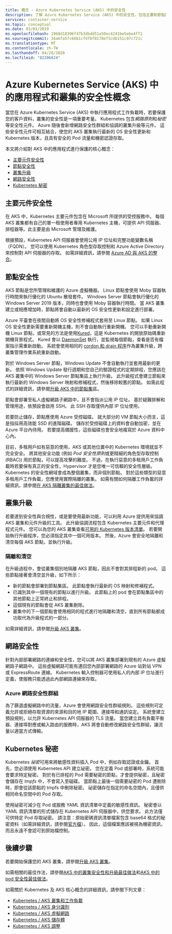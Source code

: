 ```yaml
---
title: 概念 - Azure Kubernetes Service (AKS) 中的安全性
description: 了解 Azure Kubernetes Service (AKS) 中的安全性，包括主要和節點的通訊、網路原則和 Kubernetes 祕密。
services: container-service
ms.topic: conceptual
ms.date: 03/01/2019
ms.openlocfilehash: 1960d18396f47b3dbdd51a50ec4241be5ebe4ff1
ms.sourcegitcommit: 34a6fa5fc66b1cfdfbf8178ef5cdb151c97c721c
ms.translationtype: MT
ms.contentlocale: zh-TW
ms.lasthandoff: 04/28/2020
ms.locfileid: "82206624"
---
```

# <a name="security-concepts-for-applications-and-clusters-in-azure-kubernetes-service-aks"></a>Azure Kubernetes Service (AKS) 中的應用程式和叢集的安全性概念

當您在 Azure Kubernetes Service (AKS) 中執行應用程式工作負載時，若要保護您的客戶資料，叢集的安全性是一項重要考量。 Kubernetes 包含*網路原則*和*秘密*等安全性元件。 Azure 隨後會新增網路安全性群組和協調的叢集升級等元件。 這些安全性元件可相互結合，使您的 AKS 叢集執行最新的 OS 安全性更新和 Kubernetes 版本，且具有安全的 Pod 流量和機密認證存取。

本文將介紹對 AKS 中的應用程式進行保護的核心概念：

- [主要元件安全性](#master-security)
- [節點安全性](#node-security)
- [叢集升級](#cluster-upgrades)
- [網路安全性](#network-security)
- [Kubernetes 秘密](#kubernetes-secrets)

## <a name="master-security"></a>主要元件安全性

在 AKS 中，Kubernetes 主要元件包含在 Microsoft 所提供的受控服務中。 每個 AKS 叢集都有自己的單一租使用者專用 Kubernetes 主機，可提供 API 伺服器、排程器等。此主要是由 Microsoft 管理及維護。

根據預設，Kubernetes API 伺服器會使用公用 IP 位址和完整功能變數名稱（FQDN）。 您可以使用 Kubernetes 角色型存取控制和 Azure Active Directory 來控制對 API 伺服器的存取。 如需詳細資訊，請參閱 [Azure AD 與 AKS 的整合][aks-aad]。

## <a name="node-security"></a>節點安全性

AKS 節點是您所管理和維護的 Azure 虛擬機器。 Linux 節點會使用 Moby 容器執行時間來執行優化的 Ubuntu 散發套件。 Windows Server 節點會執行優化的 Windows Server 2019 版本，同時也會使用 Moby 容器執行時間。 當 AKS 叢集建立或相應增加時，節點將會自動以最新的 OS 安全性更新和設定進行部署。

Azure 平臺會在夜間自動將 OS 安全性修補程式套用至 Linux 節點。 如果 Linux OS 安全性更新需要重新開機主機，則不會自動執行重新開機。 您可以手動重新開機 Linux 節點，或常見的方法是使用[Kured][kured]，這是 Kubernetes 的開放原始碼重新開機背景程式。 Kured 會以 [DaemonSet][aks-daemonsets] 執行，並監視每個節點，查看是否有檔案指示需重新啟動。 系統會使用相同的 [cordon 和 drain 程序](#cordon-and-drain)作為叢集升級，跨叢集管理作業系統重新啟動。

對於 Windows Server 節點，Windows Update 不會自動執行並套用最新的更新。 依照 Windows Update 發行週期和您自己的驗證程式的定期排程，您應該在 AKS 叢集中的 Windows Server 節點集區上執行升級。 此升級程式會建立節點來執行最新的 Windows Server 映射和修補程式，然後移除較舊的節點。 如需此程式的詳細資訊，請參閱[升級 AKS 中的節點集][nodepool-upgrade]區。

節點會部署至私人虛擬網路子網路中，且不會指派公用 IP 位址。 基於疑難排解和管理用途，依預設會啟用 SSH。 此 SSH 存取僅供內部 IP 位址使用。

若要防止儲存，節點應使用 Azure 受控磁碟。 就大部分的 VM 節點大小而言，這是指採用高效能 SSD 的進階磁碟。 儲存於受控磁碟上的資料會自動加密，並在 Azure 平台內待用。 若要提高備援性，這些磁碟也會安全地複寫於 Azure 資料中心內。

目前，多租用戶如有惡意的使用，AKS 或其他位置中的 Kubernetes 環境就並不完全安全。 將其他安全功能 (例如 *Pod 安全性原則*或更精細的角色型存取控制 (RBAC)) 用於節點，可以提高攻擊的難度。 不過，在執行惡意的多租用戶工作負載時若要保有真正的安全性，Hypervisor 才是您唯一可信賴的安全性層級。 Kubernetes 的安全性網域會成為整個叢集，而非個別節點。 對於這些類型的惡意多租用戶工作負載，您應使用實際隔離的叢集。 如需有關如何隔離工作負載的詳細資訊，請參閱[在 AKS 隔離叢集的最佳做法][cluster-isolation]。

## <a name="cluster-upgrades"></a>叢集升級

若要達到安全性與合規性，或是要使用最新功能，可以利用 Azure 提供用來協調 AKS 叢集和元件升級的工具。 此升級協調流程包含 Kubernetes 主要元件和代理程式元件。 您可以為您的 AKS 叢集查看[可用的 Kubernetes 版本清單](supported-kubernetes-versions.md)。 若要開始執行升級程序，您必須指定其中一個可用版本。 然後，Azure 會安全地隔離和清空每個 AKS 節點，並執行升級。

### <a name="cordon-and-drain"></a>隔離和清空

在升級過程中，會從叢集個別地隔離 AKS 節點，因此不會對其排程新的 pod。 這些節點接著會清空並升級，如下所示：

- 新的節點會部署到節點集區。 此節點會執行最新的 OS 映射和修補程式。
- 已識別其中一個現有的節點以進行升級。 此節點上的 pod 會在節點集區中的其他節點上正常終止和排程。
- 這個現有的節點會從 AKS 叢集刪除。
- 叢集中的下一個節點會使用相同的程式進行地隔離和清空，直到所有節點都成功取代為升級程式的一部分。

如需詳細資訊，請參閱[升級 AKS 叢集][aks-upgrade-cluster]。

## <a name="network-security"></a>網路安全性

針對內部部署網路的連線和安全性，您可以將 AKS 叢集部署到現有的 Azure 虛擬網路子網路中。 這些虛擬網路可能有連回您內部部署網路的 Azure 站對站 VPN 或 ExpressRoute 連線。 Kubernetes 輸入控制器可使用私人的內部 IP 位址進行定義，使服務只能透過此內部網路連線來存取。

### <a name="azure-network-security-groups"></a>Azure 網路安全性群組

為了篩選虛擬網路中的流量，Azure 會使用網路安全性群組規則。 這些規則可定義允許或拒絕存取資源的來源和目的地 IP 範圍、連接埠和通訊協定。 系統會建立預設規則，以允許 Kubernetes API 伺服器的 TLS 流量。 當您建立具有負載平衡器、連接埠對應或輸入路由的服務時，AKS 將會自動修改網路安全性群組，讓流量以適當方式傳輸。

## <a name="kubernetes-secrets"></a>Kubernetes 秘密

Kubernetes *祕密*可用來將敏感性資料插入 Pod 中，例如存取認證或金鑰。 首先，您必須使用 Kubernetes API 建立祕密。 您在定義 Pod 或部署時，系統可能會要求特定秘密。 對於有已排程的 Pod 需要秘密的節點，才會提供秘密，且秘密會儲存在 *tmpfs* 中，不會寫入至磁碟。 當節點上最後一個需要祕密的 Pod 遭刪除時，即會從該節點的 tmpfs 中刪除秘密。 祕密儲存在指定的命名空間內，且僅供相同命名空間中的 Pod 存取。

使用祕密可減少在 Pod 或服務 YAML 資訊清單中定義的敏感性資訊。 秘密會以 YAML 資訊清單的形式儲存在 Kubernetes API 伺服器中，供您要求。 此方法僅可供特定 Pod 存取祕密。 請注意：原始密碼資訊清單檔案包含 base64 格式的秘密資料（如需詳細資訊，請參閱[官方檔][secret-risks]）。 因此，這個檔案應該被視為機密資訊，而且永遠不會認可到原始檔控制。

## <a name="next-steps"></a>後續步驟

若要開始保護您的 AKS 叢集，請參閱[升級 AKS 叢集][aks-upgrade-cluster]。

如需相關的最佳作法，請參閱[AKS 中的叢集安全性和升級最佳做法][operator-best-practices-cluster-security]和[AKS 中的 pod 安全性最佳做法][developer-best-practices-pod-security]。

如需關於 Kubernetes 及 AKS 核心概念的詳細資訊，請參閱下列文章：

- [Kubernetes / AKS 叢集和工作負載][aks-concepts-clusters-workloads]
- [Kubernetes / AKS 身分識別][aks-concepts-identity]
- [Kubernetes / AKS 虛擬網路][aks-concepts-network]
- [Kubernetes / AKS 儲存體][aks-concepts-storage]
- [Kubernetes / AKS 調整][aks-concepts-scale]

<!-- LINKS - External -->
[kured]: https://github.com/weaveworks/kured
[kubernetes-network-policies]: https://kubernetes.io/docs/concepts/services-networking/network-policies/
[secret-risks]: https://kubernetes.io/docs/concepts/configuration/secret/#risks

<!-- LINKS - Internal -->
[aks-daemonsets]: concepts-clusters-workloads.md#daemonsets
[aks-upgrade-cluster]: upgrade-cluster.md
[aks-aad]: azure-ad-integration.md
[aks-concepts-clusters-workloads]: concepts-clusters-workloads.md
[aks-concepts-identity]: concepts-identity.md
[aks-concepts-scale]: concepts-scale.md
[aks-concepts-storage]: concepts-storage.md
[aks-concepts-network]: concepts-network.md
[cluster-isolation]: operator-best-practices-cluster-isolation.md
[operator-best-practices-cluster-security]: operator-best-practices-cluster-security.md
[developer-best-practices-pod-security]:developer-best-practices-pod-security.md
[nodepool-upgrade]: use-multiple-node-pools.md#upgrade-a-node-pool
